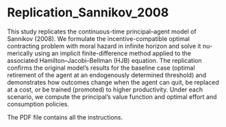 # Replication_Sannikov_2008

This study replicates the continuous-time principal–agent model of Sannikov (2008). We formulate the incentive-compatible optimal contracting problem with moral hazard in infinite horizon and solve it nu- merically using an implicit finite-difference method applied to the associated Hamilton–Jacobi–Bellman (HJB) equation. The replication confirms the original model’s results for the baseline case (optimal retirement of the agent at an endogenously determined threshold) and demonstrates how outcomes change when the agent can quit, be replaced at a cost, or be trained (promoted) to higher productivity. Under each scenario, we compute the principal’s value function and optimal effort and consumption policies.

The PDF file contains all the instructions.
